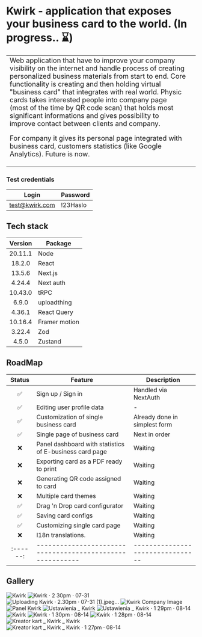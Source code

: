 # Kwirk - application that exposes your business card to the world. (In progress.. ⌛️)

<table>
<tr>
<td style="font-size: 18px">
  Web application that have to improve your company 
visibility on the internet and handle process of creating personalized business materials from start to end.  
  Core functionality is creating and then holding virtual "business card" that integrates with real world. Physic cards takes interested people into company page (most of the time by QR code scan) that holds most significant informations and gives possibility to improve contact between clients and company.

For company it gives its personal page integrated with business card, customers statistics (like Google Analytics).
Future is now.

</td>
<td>
</tr>
</table>

### Test credentials

|     Login      | Password |
| :------------: | -------- |
| test@kwirk.com | !23Haslo |

## Tech stack

| Version | Package       |
| :-----: | ------------- |
| 20.11.1 | Node          |
| 18.2.0  | React         |
| 13.5.6  | Next.js       |
| 4.24.4  | Next auth     |
| 10.43.0 | tRPC          |
|  6.9.0  | uploadthing   |
| 4.36.1  | React Query   |
| 10.16.4 | Framer motion |
| 3.22.4  | Zod           |
|  4.5.0  | Zustand       |

## RoadMap

| Status | Feature                                                 | Description                   |
|:------:|---------------------------------------------------------|-------------------------------|
|   ✅    | Sign up / Sign in                                       | Handled via NextAuth          |
|   ✅    | Editing user profile data                               | -                             |
|   ✅    | Customization of single business card                   | Already done in simplest form |
|   ✅    | Single page of business card                            | Next in order                 |
|   ❌    | Panel dashboard with statistics of E-business card page | Waiting                       |
|   ❌    | Exporting card as a PDF ready to print                  | Waiting                       |
|   ❌    | Generating QR code assigned to card                     | Waiting                       |
|   ❌    | Multiple card themes                                    | Waiting                       |
|   ✅    | Drag 'n Drop card configurator                          | Waiting                       |
|   ✅    | Saving card configs                                     | Waiting                       |
|   ✅    | Customizing single card page                            | Waiting                       |
|   ❌    | I18n translations.                                      | Waiting                       |
|:------:|---------------------------------------------------------|--------------------------------|

## Gallery
![Kwirk](https://github.com/user-attachments/assets/e051c6da-75b9-4206-a7b5-99e5918421e3)
![Kwirk · 2 30pm · 07-31](https://github.com/user-attachments/assets/bd0de67d-3fdb-47eb-afa3-4b6eee7fa683)
![Uploading Kwirk · 2.30pm · 07-31 (1).jpeg…]()
![Kwirk Company Image](https://github.com/user-attachments/assets/e328cb07-4fa6-4a14-ba02-a2586090813d)
![Panel Kwirk](https://github.com/user-attachments/assets/e511ac8c-fa13-4a07-abcf-caca220d1c1b)
![Ustawienia _ Kwirk](https://github.com/user-attachments/assets/1c7debd1-4abb-4e8b-92dc-abe2e294d1b3)
![Ustawienia _ Kwirk · 1 29pm · 08-14](https://github.com/user-attachments/assets/ff9a42ca-5797-4962-9c78-f30c7f76ad7c)
![Kwirk](https://github.com/user-attachments/assets/81914731-4002-491a-ba40-9dbc418b4ad8)
![Kwirk · 1 30pm · 08-14](https://github.com/user-attachments/assets/743b4e9b-46e9-442a-a9d9-ddc31953db23)
![Kwirk · 1 28pm · 08-14](https://github.com/user-attachments/assets/ad9b68ce-389b-4eb6-9b26-4bd67ea47853)
![Kreator kart _ Kwirk _ Kwirk](https://github.com/user-attachments/assets/4113fb52-3aa3-4198-b1f5-8942c2d7ab9f)
![Kreator kart _ Kwirk _ Kwirk · 1 27pm · 08-14](https://github.com/user-attachments/assets/577f860b-8faa-4e4f-acda-055d87faf3d8)


